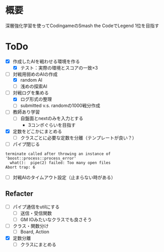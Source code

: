 # 概要
深層強化学習を使ってCodingameのSmash the CodeでLegend 1位を目指す

# ToDo
- [x] 作成したAIを戦わせる環境を作る
  - [x] テスト：実際の環境とスコアの一致×3
- [ ] 対戦用弱めのAIの作成
  - [x] random AI
  - [ ] 浅めの探索AI
- [ ] 対戦ログを集める
  - [x] ログ形式の整理
  - [ ] submitted v.s. randomの1000戦分作成
- [ ] 教師あり学習
  - [ ] 自盤面とnextのみを入力とする
    - 3コンボぐらいを目指す

- [x] 定数をどこかにまとめる
  - [ ] クラスごとに必要な定数を分離（テンプレートが良い？）
- [ ] パイプ閉じる
```
terminate called after throwing an instance of 'boost::process::process_error'
  what():  pipe(2) failed: Too many open files
Abort trap: 6
```

- [ ] 対戦AIのタイムアウト設定（止まらない時がある）

## Refacter
- [ ] パイプ通信をutilにする
  - [ ] 送信・受信関数
  - [ ] GM IOみたいなクラスでも良さそう
- [ ] クラス・関数分け
  - [ ] Board, Action
- [x] 定数分離
  - [ ] クラスにまとめる